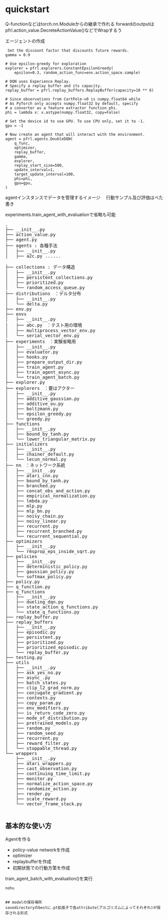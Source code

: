 
# quickstart
Q-functionなどはtorch.nn.Moduleからの継承で作れる
forwardのoutputはpfrl.action_value.DecreteActionValue()などでWrapするう

エージェントの作成
```
 Set the discount factor that discounts future rewards.
gamma = 0.9

# Use epsilon-greedy for exploration
explorer = pfrl.explorers.ConstantEpsilonGreedy(
    epsilon=0.3, random_action_func=env.action_space.sample)

# DQN uses Experience Replay.
# Specify a replay buffer and its capacity.
replay_buffer = pfrl.replay_buffers.ReplayBuffer(capacity=10 ** 6)

# Since observations from CartPole-v0 is numpy.float64 while
# As PyTorch only accepts numpy.float32 by default, specify
# a converter as a feature extractor function phi.
phi = lambda x: x.astype(numpy.float32, copy=False)

# Set the device id to use GPU. To use CPU only, set it to -1.
gpu = -1

# Now create an agent that will interact with the environment.
agent = pfrl.agents.DoubleDQN(
    q_func,
    optimizer,
    replay_buffer,
    gamma,
    explorer,
    replay_start_size=500,
    update_interval=1,
    target_update_interval=100,
    phi=phi,
    gpu=gpu,
)
```

agentインスタンスでデータを管理するイメージ　
行動サンプル及び評価はべた書き

experiments.train_agent_with_evaluationで省略も可能
<pre>
.
├── __init__.py
├── action_value.py
├── agent.py
├── agents : 各種手法
│   ├── __init__.py
│   ├── a2c.py ......

├── collections : データ構造
│   ├── __init__.py
│   ├── persistent_collections.py
│   ├── prioritized.py
│   └── random_access_queue.py
├── distributions　：デルタ分布
│   ├── __init__.py
│   └── delta.py
├── env.py
├── envs
│   ├── __init__.py
│   ├── abc.py　：テスト用の環境
│   ├── multiprocess_vector_env.py
│   └── serial_vector_env.py
├── experiments　：実験省略用
│   ├── __init__.py
│   ├── evaluator.py
│   ├── hooks.py
│   ├── prepare_output_dir.py
│   ├── train_agent.py
│   ├── train_agent_async.py
│   └── train_agent_batch.py
├── explorer.py
├── explorers　：要はアクター
│   ├── __init__.py
│   ├── additive_gaussian.py
│   ├── additive_ou.py
│   ├── boltzmann.py
│   ├── epsilon_greedy.py
│   └── greedy.py
├── functions
│   ├── __init__.py
│   ├── bound_by_tanh.py
│   └── lower_triangular_matrix.py
├── initializers
│   ├── __init__.py
│   ├── chainer_default.py
│   └── lecun_normal.py
├── nn　：ネットワーク系統
│   ├── __init__.py
│   ├── atari_cnn.py
│   ├── bound_by_tanh.py
│   ├── branched.py
│   ├── concat_obs_and_action.py
│   ├── empirical_normalization.py
│   ├── lmbda.py
│   ├── mlp.py
│   ├── mlp_bn.py
│   ├── noisy_chain.py
│   ├── noisy_linear.py
│   ├── recurrent.py
│   ├── recurrent_branched.py
│   └── recurrent_sequential.py
├── optimizers
│   ├── __init__.py
│   └── rmsprop_eps_inside_sqrt.py
├── policies
│   ├── __init__.py
│   ├── deterministic_policy.py
│   ├── gaussian_policy.py
│   └── softmax_policy.py
├── policy.py
├── q_function.py
├── q_functions
│   ├── __init__.py
│   ├── dueling_dqn.py
│   ├── state_action_q_functions.py
│   └── state_q_functions.py
├── replay_buffer.py
├── replay_buffers
│   ├── __init__.py
│   ├── episodic.py
│   ├── persistent.py
│   ├── prioritized.py
│   ├── prioritized_episodic.py
│   └── replay_buffer.py
├── testing.py
├── utils
│   ├── __init__.py
│   ├── ask_yes_no.py
│   ├── async_.py
│   ├── batch_states.py
│   ├── clip_l2_grad_norm.py
│   ├── conjugate_gradient.py
│   ├── contexts.py
│   ├── copy_param.py
│   ├── env_modifiers.py
│   ├── is_return_code_zero.py
│   ├── mode_of_distribution.py
│   ├── pretrained_models.py
│   ├── random.py
│   ├── random_seed.py
│   ├── recurrent.py
│   ├── reward_filter.py
│   └── stoppable_thread.py
└── wrappers
    ├── __init__.py
    ├── atari_wrappers.py
    ├── cast_observation.py
    ├── continuing_time_limit.py
    ├── monitor.py
    ├── normalize_action_space.py
    ├── randomize_action.py
    ├── render.py
    ├── scale_reward.py
    └── vector_frame_stack.py

</pre>

## 基本的な使い方
Agentを作る
- policy-value networkを作成
- optimizer
- replaybufferを作成
- 初期状態での行動方策を作成

train_agent_batch_with_evaluation()を実行
```
nohu


## modelの保存場所
savedirectoryのbestに.pt拡張子で各attribute(アルゴリズムによってそれぞれ)が保存される形式